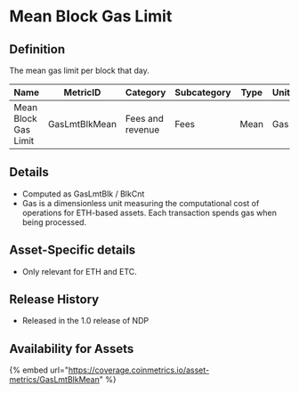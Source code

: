 # Mean Block Gas Limit

## Definition

The mean gas limit per block that day.

| Name                 | MetricID      | Category         | Subcategory | Type | Unit | Interval |
| -------------------- | ------------- | ---------------- | ----------- | ---- | ---- | -------- |
| Mean Block Gas Limit | GasLmtBlkMean | Fees and revenue | Fees        | Mean | Gas  | 1 day    |

## Details

* Computed as GasLmtBlk / BlkCnt
* Gas is a dimensionless unit measuring the computational cost of operations for ETH-based assets. Each transaction spends gas when being processed.

## Asset-Specific details

* Only relevant for ETH and ETC.

## Release History

* Released in the 1.0 release of NDP

## Availability for Assets

{% embed url="https://coverage.coinmetrics.io/asset-metrics/GasLmtBlkMean" %}
